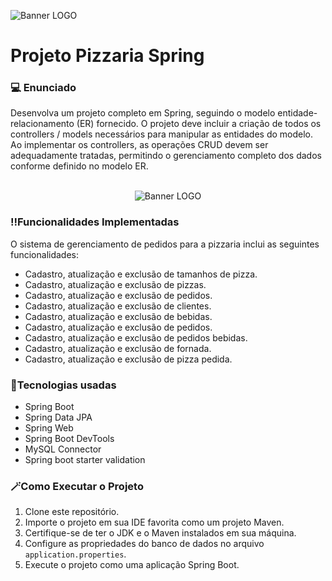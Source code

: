 ![Banner LOGO](https://i.imgur.com/i51212h.gif)

# Projeto Pizzaria Spring
### 💻 Enunciado 
Desenvolva um projeto completo em Spring, seguindo o modelo entidade-relacionamento (ER) fornecido. O projeto deve incluir a criação de todos os controllers / models necessários para manipular as entidades do modelo. 
<br>
Ao implementar os controllers, as operações CRUD devem ser adequadamente tratadas, permitindo o gerenciamento completo dos dados conforme definido no modelo ER.
<br>
<br>
<p align="center"> 
  <img src="https://i.imgur.com/nb2SEgs.png" alt="Banner LOGO">
</p>

### ‼️Funcionalidades Implementadas
O sistema de gerenciamento de pedidos para a pizzaria inclui as seguintes funcionalidades:

- Cadastro, atualização e exclusão de tamanhos de pizza.
- Cadastro, atualização e exclusão de pizzas.
- Cadastro, atualização e exclusão de pedidos.
- Cadastro, atualização e exclusão de clientes.
- Cadastro, atualização e exclusão de bebidas.
- Cadastro, atualização e exclusão de pedidos.
- Cadastro, atualização e exclusão de pedidos bebidas.
- Cadastro, atualização e exclusão de fornada.
- Cadastro, atualização e exclusão de pizza pedida.

### 🍃Tecnologias usadas
- Spring Boot
- Spring Data JPA
- Spring Web
- Spring Boot DevTools
- MySQL Connector
- Spring boot starter validation

###  🪄Como Executar o Projeto
1. Clone este repositório.
2. Importe o projeto em sua IDE favorita como um projeto Maven.
3. Certifique-se de ter o JDK e o Maven instalados em sua máquina.
4. Configure as propriedades do banco de dados no arquivo `application.properties`.
5. Execute o projeto como uma aplicação Spring Boot.






